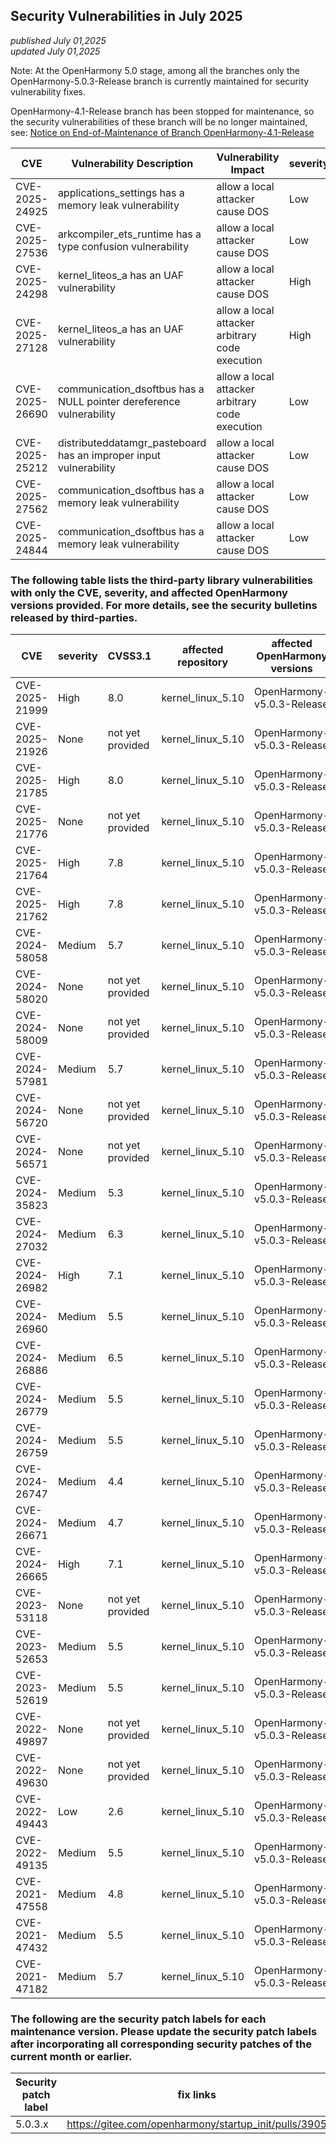 ## Security Vulnerabilities in July 2025
_published July 01,2025_<br/>
_updated July 01,2025_

Note: At the OpenHarmony 5.0 stage, among all the branches only the OpenHarmony-5.0.3-Release branch is currently maintained for security vulnerability fixes.

OpenHarmony-4.1-Release branch has been stopped for maintenance, so the security vulnerabilities of these branch will be no longer maintained, see:
[Notice on End-of-Maintenance of Branch OpenHarmony-4.1-Release](https://gitee.com/openharmony/release-management/blob/master/OpenHarmony-4.1-Release%E5%88%86%E6%94%AF%E5%81%9C%E6%AD%A2%E7%BB%B4%E6%8A%A4%E5%85%AC%E5%91%8A.md)

| CVE | Vulnerability Description | Vulnerability Impact | severity | CVSS3.1 | affected versions | affected projects| fix link |
| -------------- | ----------------------------------| ----------------------------------- | ----------- |------------ | -------------------------------------------- | --------------- | -------------------------------------------------------- |
| CVE-2025-24925 | applications_settings has a memory leak vulnerability         | allow a local attacker cause DOS            | Low | 3.3 | OpenHarmony-v5.0.3-Release | applications_settings         | [5.0.3.x](https://gitee.com/openharmony/applications_settings/pulls/852)
| CVE-2025-27536 | arkcompiler_ets_runtime has a type confusion vulnerability        | allow a local attacker cause DOS            | Low | 3.3 | OpenHarmony-v5.0.3-Release | arkcompiler_ets_runtime       | [5.0.3.x](https://gitee.com/openharmony/arkcompiler_ets_runtime/pulls/11423)
| CVE-2025-24298 | kernel_liteos_a has an UAF vulnerability                    | allow a local attacker cause DOS            | High | 8.4 | OpenHarmony-v5.0.3-Release | kernel_liteos_a               | [5.0.3.x](https://gitee.com/openharmony/kernel_liteos_a/pulls/1275)
| CVE-2025-27128 | kernel_liteos_a has an UAF vulnerability                    | allow a local attacker arbitrary code execution   | High | 8.4 | OpenHarmony-v5.0.3-Release | kernel_liteos_a               | [5.0.3.x](https://gitee.com/openharmony/kernel_liteos_a/pulls/1279)
| CVE-2025-26690 | communication_dsoftbus has a NULL pointer dereference vulnerability        | allow a local attacker arbitrary code execution   | Low | 3.3 | OpenHarmony-v5.0.3-Release | communication_dsoftbus        | [5.0.3.x](https://gitee.com/openharmony/communication_dsoftbus/pulls/9747)
| CVE-2025-25212 | distributeddatamgr_pasteboard has an improper input vulnerability | allow a local attacker cause DOS            | Low | 3.3 | OpenHarmony-v5.0.3-Release | distributeddatamgr_pasteboard | [5.0.3.x](https://gitee.com/openharmony/distributeddatamgr_pasteboard/pulls/1539)
| CVE-2025-27562 | communication_dsoftbus has a memory leak vulnerability            | allow a local attacker cause DOS            | Low | 3.3 | OpenHarmony-v5.0.3-Release | communication_dsoftbus        | [5.0.3.x](https://gitee.com/openharmony/communication_dsoftbus/pulls/9747)
| CVE-2025-24844 | communication_dsoftbus has a memory leak vulnerability            | allow a local attacker cause DOS            | Low | 3.3 | OpenHarmony-v5.0.3-Release | communication_dsoftbus        | [5.0.3.x](https://gitee.com/openharmony/communication_dsoftbus/pulls/9745)

### The following table lists the third-party library vulnerabilities with only the CVE, severity, and affected OpenHarmony versions provided. For more details, see the security bulletins released by third-parties.

| CVE | severity | CVSS3.1 | affected repository |affected OpenHarmony versions | fix link |
| -------------- | -------- | ------------ |-------------| ------------------------------------------------------------ | ------------------------------------------------------ |
| CVE-2025-21999 | High | 8.0      | kernel_linux_5.10 | OpenHarmony-v5.0.3-Release | [5.0.3.x](https://gitee.com/openharmony/kernel_linux_5.10/commit/0ccc4c79a4470d2a0205e6e76e2a35c5815f3858)
| CVE-2025-21926 | None   | not yet provided | kernel_linux_5.10 | OpenHarmony-v5.0.3-Release | [5.0.3.x](https://gitee.com/openharmony/kernel_linux_5.10/commit/24cc9515f94614a18e2e410c59d22beddf6b922b)
| CVE-2025-21785 | High | 8.0      | kernel_linux_5.10 | OpenHarmony-v5.0.3-Release | [5.0.3.x](https://gitee.com/openharmony/kernel_linux_5.10/commit/21886f6adce4b117929be6cfb83d0f9b4aeadaaa)
| CVE-2025-21776 | None   | not yet provided | kernel_linux_5.10 | OpenHarmony-v5.0.3-Release | [5.0.3.x](https://gitee.com/openharmony/kernel_linux_5.10/commit/80f03b8997eabac275afbe52bc270a7dfeeb8a24)
| CVE-2025-21764 | High | 7.8      | kernel_linux_5.10 | OpenHarmony-v5.0.3-Release | [5.0.3.x](https://gitee.com/openharmony/kernel_linux_5.10/commit/6644a9ff2a192079254ab27ad7c20296bcfce950)
| CVE-2025-21762 | High | 7.8      | kernel_linux_5.10 | OpenHarmony-v5.0.3-Release | [5.0.3.x](https://gitee.com/openharmony/kernel_linux_5.10/commit/a0a1b3828eb142021a087ff4c56beb9f7d03d393)
| CVE-2024-58058 | Medium | 5.7      | kernel_linux_5.10 | OpenHarmony-v5.0.3-Release | [5.0.3.x](https://gitee.com/openharmony/kernel_linux_5.10/commit/5f67e45a933f110fd5295e4d277fc50f56c27633)
| CVE-2024-58020 | None   | not yet provided | kernel_linux_5.10 | OpenHarmony-v5.0.3-Release | [5.0.3.x](https://gitee.com/openharmony/kernel_linux_5.10/commit/f7ed2b086c763335ea5998c89406a95dc4694880)
| CVE-2024-58009 | None   | not yet provided | kernel_linux_5.10 | OpenHarmony-v5.0.3-Release | [5.0.3.x](https://gitee.com/openharmony/kernel_linux_5.10/commit/7b552ff481682db817ff72cb371fecfd8b0acb47)
| CVE-2024-57981 | Medium | 5.7      | kernel_linux_5.10 | OpenHarmony-v5.0.3-Release | [5.0.3.x](https://gitee.com/openharmony/kernel_linux_5.10/commit/8820eb9355307363aa3b76935fdabd61fb2068ed)
| CVE-2024-56720 | None   | not yet provided | kernel_linux_5.10 | OpenHarmony-v5.0.3-Release | [5.0.3.x](https://gitee.com/openharmony/kernel_linux_5.10/commit/0eb32cb807be4d456a4cbe9aa0e6a008b5d0373c)
| CVE-2024-56571 | None   | not yet provided | kernel_linux_5.10 | OpenHarmony-v5.0.3-Release | [5.0.3.x](https://gitee.com/openharmony/kernel_linux_5.10/commit/45f3656661cf7a24ac474de638fa0f7ebc4175c8)
| CVE-2024-35823 | Medium | 5.3      | kernel_linux_5.10 | OpenHarmony-v5.0.3-Release | [5.0.3.x](https://gitee.com/openharmony/kernel_linux_5.10/commit/a41dba84b59e75deae84d100407c07ebe6ce1884)
| CVE-2024-27032 | Medium | 6.3      | kernel_linux_5.10 | OpenHarmony-v5.0.3-Release | [5.0.3.x](https://gitee.com/openharmony/kernel_linux_5.10/commit/844de37c745cc2cfea4eefcbbba7d003edb79a08)
| CVE-2024-26982 | High | 7.1      | kernel_linux_5.10 | OpenHarmony-v5.0.3-Release | [5.0.3.x](https://gitee.com/openharmony/kernel_linux_5.10/commit/8a3769ec045d5270fd2d16aeed8b36b7f8abbadc)
| CVE-2024-26960 | Medium | 5.5      | kernel_linux_5.10 | OpenHarmony-v5.0.3-Release | [5.0.3.x](https://gitee.com/openharmony/kernel_linux_5.10/commit/1e8dbfc59e513a4d99aa38416da4540246b8bfac)
| CVE-2024-26886 | Medium | 6.5      | kernel_linux_5.10 | OpenHarmony-v5.0.3-Release | [5.0.3.x](https://gitee.com/openharmony/kernel_linux_5.10/commit/ffedf7685b3cb8962902040ee65c027183f5442e)
| CVE-2024-26779 | Medium | 5.5      | kernel_linux_5.10 | OpenHarmony-v5.0.3-Release | [5.0.3.x](https://gitee.com/openharmony/kernel_linux_5.10/commit/c92f3cd7bdb91d4e75c75bcecdc1bccb316e45c1)
| CVE-2024-26759 | Medium | 5.5      | kernel_linux_5.10 | OpenHarmony-v5.0.3-Release | [5.0.3.x](https://gitee.com/openharmony/kernel_linux_5.10/commit/b028337bee58419f82328604dcefe0231ce7feb2)
| CVE-2024-26747 | Medium | 4.4      | kernel_linux_5.10 | OpenHarmony-v5.0.3-Release | [5.0.3.x](https://gitee.com/openharmony/kernel_linux_5.10/commit/e3303550ca17511a9016ca0972ff6ca4ae06cd3c)
| CVE-2024-26671 | Medium | 4.7      | kernel_linux_5.10 | OpenHarmony-v5.0.3-Release | [5.0.3.x](https://gitee.com/openharmony/kernel_linux_5.10/commit/fc03d348f7749596cfc53599f6b2e93f462589c5)
| CVE-2024-26665 | High | 7.1      | kernel_linux_5.10 | OpenHarmony-v5.0.3-Release | [5.0.3.x](https://gitee.com/openharmony/kernel_linux_5.10/commit/25a133964ccb2042e9e8c1fc6672634e95de8f69)
| CVE-2023-53118 | None   | not yet provided | kernel_linux_5.10 | OpenHarmony-v5.0.3-Release | [5.0.3.x](https://gitee.com/openharmony/kernel_linux_5.10/commit/9fead4ed36610824f3700e8d9eddc80213f1abc9)
| CVE-2023-52653 | Medium | 5.5      | kernel_linux_5.10 | OpenHarmony-v5.0.3-Release | [5.0.3.x](https://gitee.com/openharmony/kernel_linux_5.10/commit/adcb5760c7fea7e168787030eab4727caa130635)
| CVE-2023-52619 | Medium | 5.5      | kernel_linux_5.10 | OpenHarmony-v5.0.3-Release | [5.0.3.x](https://gitee.com/openharmony/kernel_linux_5.10/commit/642303d5dbec9f0a51c32d93b8ec521e7920b1d9)
| CVE-2022-49897 | None   | not yet provided | kernel_linux_5.10 | OpenHarmony-v5.0.3-Release | [5.0.3.x](https://gitee.com/openharmony/kernel_linux_5.10/commit/055af4e12b2f4a7f2432d6725d0d0abb6de2389e)
| CVE-2022-49630 | None   | not yet provided | kernel_linux_5.10 | OpenHarmony-v5.0.3-Release | [5.0.3.x](https://gitee.com/openharmony/kernel_linux_5.10/commit/81cca410de48714d1d7101e177d4cd918f683cc8)
| CVE-2022-49443 | Low | 2.6      | kernel_linux_5.10 | OpenHarmony-v5.0.3-Release | [5.0.3.x](https://gitee.com/openharmony/kernel_linux_5.10/commit/a4b750307fd048b572b950073b71f377c89c08d2)
| CVE-2022-49135 | Medium | 5.5      | kernel_linux_5.10 | OpenHarmony-v5.0.3-Release | [5.0.3.x](https://gitee.com/openharmony/kernel_linux_5.10/commit/885a238496a979d173a1856255d320bafbd62773)
| CVE-2021-47558 | Medium | 4.8      | kernel_linux_5.10 | OpenHarmony-v5.0.3-Release | [5.0.3.x](https://gitee.com/openharmony/kernel_linux_5.10/commit/97fc8462de72a1a24258c7adb15634d318bbc694)
| CVE-2021-47432 | Medium | 5.5      | kernel_linux_5.10 | OpenHarmony-v5.0.3-Release | [5.0.3.x](https://gitee.com/openharmony/kernel_linux_5.10/commit/f4b5bfc34ce8f0d2ac8dfb87087fa583a9272bd9)
| CVE-2021-47182 | Medium | 5.7      | kernel_linux_5.10 | OpenHarmony-v5.0.3-Release | [5.0.3.x](https://gitee.com/openharmony/kernel_linux_5.10/commit/0b28a66a6755b8541c9e04f48c3be02c9da81bf2)

### The following are the security patch labels for each maintenance version. Please update the security patch labels after incorporating all corresponding security patches of the current month or earlier.
| Security patch label | fix links                                     |
| ------------ | ----------------------------------------------------- |
| 5.0.3.x      | https://gitee.com/openharmony/startup_init/pulls/3905 |